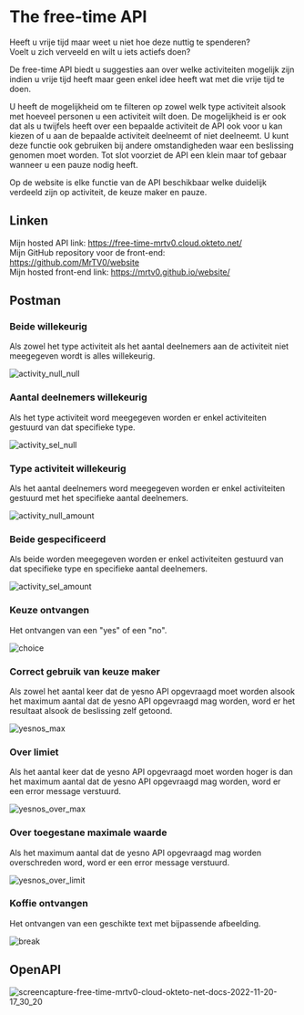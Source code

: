 # The free-time API

Heeft u vrije tijd maar weet u niet hoe deze nuttig te spenderen?  
Voelt u zich verveeld en wilt u iets actiefs doen?

De free-time API biedt u suggesties aan over welke activiteiten mogelijk zijn indien u vrije tijd heeft maar geen enkel idee heeft wat met die vrije tijd te doen.

U heeft de mogelijkheid om te filteren op zowel welk type activiteit alsook met hoeveel personen u een activiteit wilt doen. De mogelijkheid is er ook dat als u twijfels heeft over een bepaalde activiteit de API ook voor u kan kiezen of u aan de bepaalde activiteit deelneemt of niet deelneemt. U kunt deze functie ook gebruiken bij andere omstandigheden waar een beslissing genomen moet worden. Tot slot voorziet de API een klein maar tof gebaar wanneer u een pauze nodig heeft.

Op de website is elke functie van de API beschikbaar welke duidelijk verdeeld zijn op activiteit, de keuze maker en pauze.

## Linken

Mijn hosted API link: https://free-time-mrtv0.cloud.okteto.net/  
Mijn GitHub repository voor de front-end: https://github.com/MrTV0/website  
Mijn hosted front-end link: https://mrtv0.github.io/website/

## Postman
### Beide willekeurig
Als zowel het type activiteit als het aantal deelnemers aan de activiteit niet meegegeven wordt is alles willekeurig.

![activity_null_null](https://user-images.githubusercontent.com/57659923/202915866-9cae796a-f2b4-4849-a06b-d32db56de9bd.png)

### Aantal deelnemers willekeurig
Als het type activiteit word meegegeven worden er enkel activiteiten gestuurd van dat specifieke type.

![activity_sel_null](https://user-images.githubusercontent.com/57659923/202915870-b9cccc6a-e9ea-4b26-b196-4d789db8e805.png)

### Type activiteit willekeurig
Als het aantal deelnemers word meegegeven worden er enkel activiteiten gestuurd met het specifieke aantal deelnemers.

![activity_null_amount](https://user-images.githubusercontent.com/57659923/202915873-51f9747f-892a-4955-ade4-c6b4a050ce72.png)

### Beide gespecificeerd
Als beide worden meegegeven worden er enkel activiteiten gestuurd van dat specifieke type en specifieke aantal deelnemers.

![activity_sel_amount](https://user-images.githubusercontent.com/57659923/202915878-0194305d-2053-430f-bade-e8ed85f939d1.png)

### Keuze ontvangen
Het ontvangen van een "yes" of een "no".

![choice](https://user-images.githubusercontent.com/57659923/202915882-313317cd-3262-4a36-88a5-aff035da4215.png)

### Correct gebruik van keuze maker
Als zowel het aantal keer dat de yesno API opgevraagd moet worden alsook het maximum aantal dat de yesno API opgevraagd mag worden, word er het resultaat alsook de beslissing zelf getoond.

![yesnos_max](https://user-images.githubusercontent.com/57659923/202915886-4806c43e-098c-4f95-b6a3-dec5edcbc685.png)

### Over limiet
Als het aantal keer dat de yesno API opgevraagd moet worden hoger is dan het maximum aantal dat de yesno API opgevraagd mag worden, word er een error message verstuurd.

![yesnos_over_max](https://user-images.githubusercontent.com/57659923/202915895-a982d5bf-ecc6-4300-b920-2c3f848fada4.png)

### Over toegestane maximale waarde
Als het maximum aantal dat de yesno API opgevraagd mag worden overschreden word, word er een error message verstuurd.

![yesnos_over_limit](https://user-images.githubusercontent.com/57659923/202915898-5691e27a-cc43-4686-8fdd-eb12d9f9a932.png)

### Koffie ontvangen
Het ontvangen van een geschikte text met bijpassende afbeelding.

![break](https://user-images.githubusercontent.com/57659923/202915900-58b6b3cb-3d1c-4e6e-8766-027c91faaf7b.png)

## OpenAPI

![screencapture-free-time-mrtv0-cloud-okteto-net-docs-2022-11-20-17_30_20](https://user-images.githubusercontent.com/57659923/202914805-84bae13b-4f07-44c4-bc85-039da6032f83.png)

